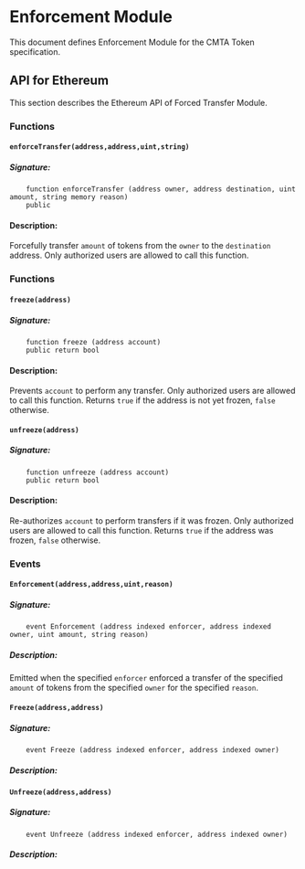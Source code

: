 # Enforcement Module

This document defines Enforcement Module for the CMTA Token specification.


## API for Ethereum

This section describes the Ethereum API of Forced Transfer Module.

### Functions

#### `enforceTransfer(address,address,uint,string)`

##### Signature:

```solidity
    function enforceTransfer (address owner, address destination, uint amount, string memory reason)
    public
```

#### Description:

Forcefully transfer `amount` of tokens from the `owner` to the `destination` address.
Only authorized users are allowed to call this function.

### Functions

#### `freeze(address)`

##### Signature:

```solidity
    function freeze (address account)
    public return bool
```

#### Description:

Prevents `account` to perform any transfer.
Only authorized users are allowed to call this function.
Returns `true` if the address is not yet frozen, `false` otherwise.

#### `unfreeze(address)`

##### Signature:

```solidity
    function unfreeze (address account)
    public return bool
```

#### Description:

Re-authorizes `account` to perform transfers if it was frozen.
Only authorized users are allowed to call this function.
Returns `true` if the address was frozen, `false` otherwise.


### Events

#### `Enforcement(address,address,uint,reason)`

##### Signature:

```solidity
    event Enforcement (address indexed enforcer, address indexed owner, uint amount, string reason)
```

##### Description:

Emitted when the specified `enforcer` enforced a transfer of the specified `amount` of tokens from the specified `owner` for the specified `reason`.

#### `Freeze(address,address)`

##### Signature:

```solidity
    event Freeze (address indexed enforcer, address indexed owner)
```

##### Description:

#### `Unfreeze(address,address)`

##### Signature:

```solidity
    event Unfreeze (address indexed enforcer, address indexed owner)
```

##### Description:


